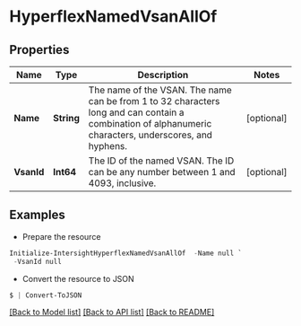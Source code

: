 # HyperflexNamedVsanAllOf
## Properties

Name | Type | Description | Notes
------------ | ------------- | ------------- | -------------
**Name** | **String** | The name of the VSAN. The name can be from 1 to 32 characters long and can contain a combination of alphanumeric characters, underscores, and hyphens. | [optional] 
**VsanId** | **Int64** | The ID of the named VSAN. The ID can be any number between 1 and 4093, inclusive. | [optional] 

## Examples

- Prepare the resource
```powershell
Initialize-IntersightHyperflexNamedVsanAllOf  -Name null `
 -VsanId null
```

- Convert the resource to JSON
```powershell
$ | Convert-ToJSON
```

[[Back to Model list]](../README.md#documentation-for-models) [[Back to API list]](../README.md#documentation-for-api-endpoints) [[Back to README]](../README.md)

